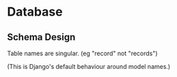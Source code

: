 # Database

## Schema Design

Table names are singular. (eg "record" not "records")

(This is Django's default behaviour around model names.)

